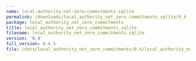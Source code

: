 ```yaml
---
name: local-authority-net-zero-commitments-sqlite
permalink: /downloads/local_authority_net_zero_commitments_sqlite/0_4
package: local_authority_net_zero_commitments
title: local_authority_net_zero_commitments_sqlite
filename: local_authority_net_zero_commitments.sqlite
version: '0.4'
full_version: 0.4.5
file: /data/local_authority_net_zero_commitments/0.4/local_authority_net_zero_commitments.sqlite
---
```

